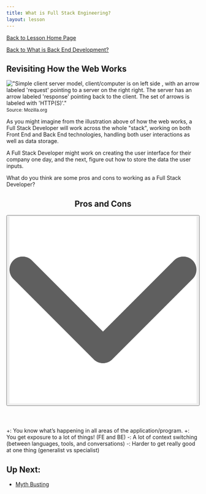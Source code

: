 ```yaml
---
title: What is Full Stack Engineering? 
layout: lesson
---
```


<a href="../">Back to Lesson Home Page</a>

[Back to What is Back End Development?](../what-is-be)

## Revisiting How the Web Works
!["Simple client server model, client/computer is on left side , with an arrow labeled 'request' pointing to a server on the right right. The server has an arrow labeled 'response' pointing back to the client. The set of arrows is labeled with 'HTTP(S)'."](https://developer.mozilla.org/en-US/docs/Learn/Forms/Sending_and_retrieving_form_data/client-server.png)
<br>
<small>Source: Mozilla.org</small>
<br>

As you might imagine from the illustration above of how the web works, a Full Stack Developer will work across the whole "stack", working on both Front End and Back End technologies, handling both user interactions as well as data storage. 

A Full Stack Developer might work on creating the user interface for their company one day, and the next, figure out how to store the data the user inputs.

What do you think are some pros and cons to working as a Full Stack Developer?

<div class="expander expander-lesson">
  <header>
    <h2 class="spicy-click">Pros and Cons</h2>
    <div>
      <button class="expander-btn">
        <img src="../../assets/icons/arrow.svg" alt="expander arrow icon" />
      </button>
    </div>
  </header>

  <div class="hide">
    <p>
        +: You know what’s happening in all areas of the application/program.  
        +: You get exposure to a lot of things! (FE and BE)
        -: A lot of context switching (between languages, tools, and conversations)
        -: Harder to get really good at one thing (generalist vs specialist)
    </p>
  </div>
</div>


## Up Next:
- [Myth Busting](../myth-busting)
